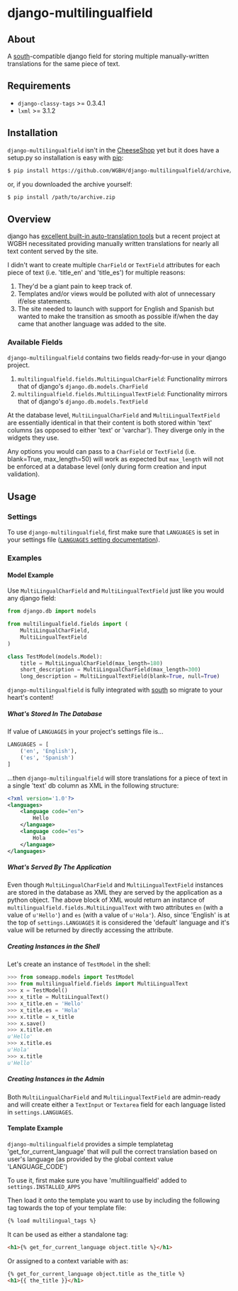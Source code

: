 # django-multilingualfield #

## About ##

A [south](http://south.aeracode.org/)-compatible django field for storing multiple manually-written translations for the same piece of text.

## Requirements ##

* `django-classy-tags` >= 0.3.4.1
* `lxml` >= 3.1.2

## Installation ##

`django-multilingualfield` isn't in the [CheeseShop](https://pypi.python.org/pypi) yet but it does have a setup.py so installation is easy with [pip](https://pypi.python.org/pypi/pip):

```bash
$ pip install https://github.com/WGBH/django-multilingualfield/archive/master.zip
```

or, if you downloaded the archive yourself:

```bash
$ pip install /path/to/archive.zip
```

## Overview ##

django has [excellent built-in auto-translation tools](https://docs.djangoproject.com/en/dev/topics/i18n/translation/) but a recent project at WGBH necessitated providing manually written translations for nearly all text content served by the site.

I didn't want to create multiple `CharField` or `TextField` attributes for each piece of text (i.e. 'title_en' and 'title_es') for multiple reasons:

1. They'd be a giant pain to keep track of.
2. Templates and/or views would be polluted with alot of unnecessary if/else statements.
3. The site needed to launch with support for English and Spanish but wanted to make the transition as smooth as possible if/when the day came that another language was added to the site.

### Available Fields ###

`django-multilingualfield` contains two fields ready-for-use in your django project.

1. `multilingualfield.fields.MultiLingualCharField`: Functionality mirrors that of django's `django.db.models.CharField`
2. `multilingualfield.fields.MultiLingualTextField`: Functionality mirrors that of django's `django.db.models.TextField`

At the database level, `MultiLingualCharField` and `MultiLingualTextField` are essentially identical in that their content is both stored within 'text' columns (as opposed to either 'text' or 'varchar'). They diverge only in the widgets they use.

Any options you would can pass to a `CharField` or `TextField` (i.e. blank=True, max_length=50) will work as expected but `max_length` will not be enforced at a database level (only during form creation and input validation).

## Usage ##

### Settings ###

To use `django-multilingualfield`, first make sure that `LANGUAGES` is set in your settings file ([`LANGUAGES` setting documentation](https://docs.djangoproject.com/en/dev/ref/settings/#languages)).

### Examples ###

#### Model Example ####

Use `MultiLingualCharField` and `MultiLingualTextField` just like you would any django field:

```python
from django.db import models

from multilingualfield.fields import (
    MultiLingualCharField,
    MultiLingualTextField
)

class TestModel(models.Model):
    title = MultiLingualCharField(max_length=180)
    short_description = MultiLingualCharField(max_length=300)
    long_description = MultiLingualTextField(blank=True, null=True)
```

`django-multilingualfield` is fully integrated with [south](http://south.aeracode.org/) so migrate to your heart's content!

##### What's Stored In The Database #####

If value of `LANGUAGES` in your project's settings file is...

```python
LANGUAGES = [
    ('en', 'English'),
    ('es', 'Spanish')
]
```

...then `django-multilingualfield` will store translations for a piece of text in a single 'text' db column as XML in the following structure:

```xml
<?xml version='1.0'?>
<languages>
    <language code="en">
        Hello
    </language>
    <language code="es">
        Hola
    </language>
</languages>
```
##### What's Served By The Application #####

Even though `MultiLingualCharField` and `MultiLingualTextField` instances are stored in the database as XML they are served by the application as a python object. The above block of XML would return an instance of `multilingualfield.fields.MultiLingualText` with two attributes `en` (with a value of `u'Hello'`) and `es` (with a value of `u'Hola'`). Also, since 'English' is at the top of `settings.LANGUAGES` it is considered the 'default' language and it's value will be returned by directly accessing the attribute.

##### Creating Instances in the Shell #####

Let's create an instance of `TestModel` in the shell:

```python
>>> from someapp.models import TestModel
>>> from multilingualfield.fields import MultiLingualText
>>> x = TestModel()
>>> x_title = MultiLingualText()
>>> x_title.en = 'Hello'
>>> x_title.es = 'Hola'
>>> x.title = x_title
>>> x.save()
>>> x.title.en
u'Hello'
>>> x.title.es
u'Hola'
>>> x.title
u'Hello'
```

##### Creating Instances in the Admin #####

Both `MultiLingualCharField` and `MultiLingualTextField` are admin-ready and will create either a `TextInput` or `Textarea` field for each language listed in `settings.LANGUAGES`.

#### Template Example ####

`django-multilingualfield` provides a simple templatetag 'get_for_current_language' that will pull the correct translation based on user's language (as provided by the global context value 'LANGUAGE_CODE')

To use it, first make sure you have 'multilingualfield' added to `settings.INSTALLED_APPS`

Then load it onto the template you want to use by including the following tag towards the top of your template file:

```html
{% load multilingual_tags %}
```

It can be used as either a standalone tag:

```html
<h1>{% get_for_current_language object.title %}</h1>
```

Or assigned to a context variable with as:

```html
{% get_for_current_language object.title as the_title %}
<h1>{{ the_title }}</h1>
```